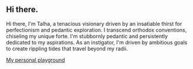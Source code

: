 ## Hi there.

 Hi there, I'm Talha, a tenacious visionary driven by an insatiable thirst for perfectionism and pedantic exploration. I transcend orthodox conventions, chiseling my unique forte. I'm stubbornly pedantic and persistently dedicated to my aspirations. As an instigator, I'm driven by ambitious goals to create rippling tides that travel beyond my radii. 

[My personal playground](https://talha-ijaz-qureshi.github.io/personalsite/)
